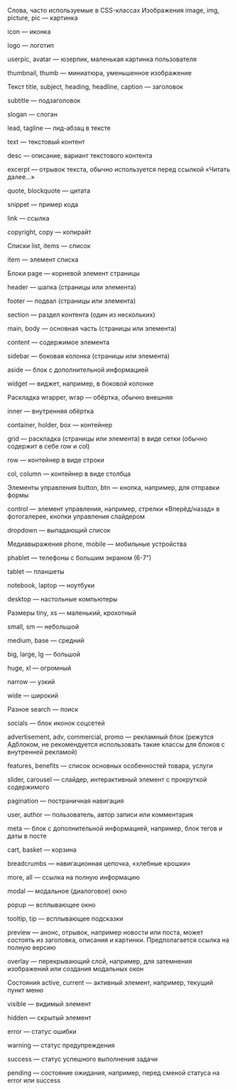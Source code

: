 Слова, часто используемые в CSS-классах
Изображения
image, img, picture, pic — картинка

icon — иконка

logo — логотип

userpic, avatar — юзерпик, маленькая картинка пользователя

thumbnail, thumb — миниатюра, уменьшенное изображение

Текст
title, subject, heading, headline, caption — заголовок

subtitle — подзаголовок

slogan — слоган

lead, tagline — лид-абзац в тексте

text — текстовый контент

desc — описание, вариант текстового контента

excerpt — отрывок текста, обычно используется перед ссылкой «Читать далее...»

quote, blockquote — цитата

snippet — пример кода

link — ссылка

copyright, copy — копирайт

Списки
list, items — список

item — элемент списка

Блоки
page — корневой элемент страницы

header — шапка (страницы или элемента)

footer — подвал (страницы или элемента)

section — раздел контента (один из нескольких)

main, body — основная часть (страницы или элемента)

content — содержимое элемента

sidebar — боковая колонка (страницы или элемента)

aside — блок с дополнительной информацией

widget — виджет, например, в боковой колонке

Раскладка
wrapper, wrap — обёртка, обычно внешняя

inner — внутренняя обёртка

container, holder, box — контейнер

grid — раскладка (страницы или элемента) в виде сетки (обычно содержит в себе row и col)

row — контейнер в виде строки

col, column — контейнер в виде столбца

Элементы управления
button, btn — кнопка, например, для отправки формы

control — элемент управления, например, стрелки «Вперёд/назад» в фотогалерее, кнопки управления слайдером

dropdown — выпадающий список

Медиавыражения
phone, mobile — мобильные устройства

phablet — телефоны с большим экраном (6-7")

tablet — планшеты

notebook, laptop — ноутбуки

desktop — настольные компьютеры

Размеры
tiny, xs — маленький, крохотный

small, sm — небольшой

medium, base — средний

big, large, lg — большой

huge, xl — огромный

narrow — узкий

wide — широкий

Разное
search — поиск

socials — блок иконок соцсетей

advertisement, adv, commercial, promo — рекламный блок (режутся Адблоком, не рекомендуется использовать такие классы для блоков с внутренней рекламой)

features, benefits — список основных особенностей товара, услуги

slider, carousel — слайдер, интерактивный элемент с прокруткой содержимого

pagination — постраничная навигация

user, author — пользователь, автор записи или комментария

meta — блок с дополнительной информацией, например, блок тегов и даты в посте

cart, basket — корзина

breadcrumbs — навигационная цепочка, «хлебные крошки»

more, all — ссылка на полную информацию

modal — модальное (диалоговое) окно

popup — всплывающее окно

tooltip, tip — всплывающее подсказки

preview — анонс, отрывок, например новости или поста, может состоять из заголовка, описания и картинки. Предполагается ссылка на полную версию

overlay — перекрывающий слой, например, для затемнения изображений или создания модальных окон

Состояния
active, current — активный элемент, например, текущий пункт меню

visible — видимый элемент

hidden — скрытый элемент

error — статус ошибки

warning — статус предупреждения

success — статус успешного выполнения задачи

pending — состояние ожидания, например, перед сменой статуса на error или success



   

 
